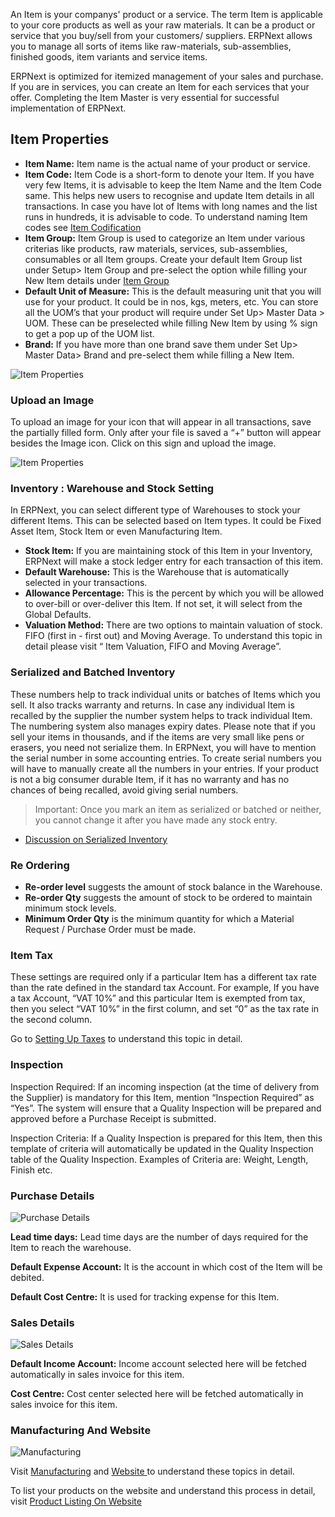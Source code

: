 An Item is your companys' product or a service. The term Item is applicable to
your core products as well as your raw materials. It can be a product or
service that you buy/sell from your customers/ suppliers. ERPNext allows you
to manage all sorts of items like raw-materials, sub-assemblies, finished
goods, item variants and service items.

ERPNext is optimized for itemized management of your sales and purchase. If
you are in services, you can create an Item for each services that your offer.
Completing the Item Master is very essential for successful implementation of
ERPNext.

## Item Properties

  * **Item Name:** Item name is the actual name of your product or service.
  * **Item Code:** Item Code is a short-form to denote your Item. If you have very few Items, it is advisable to keep the Item Name and the Item Code same. This helps new users to recognise and update Item details in all transactions. In case you have lot of Items with long names and the list runs in hundreds, it is advisable to code. To understand naming Item codes see [Item Codification](/stock/item-master/item-codification)
  * **Item Group:** Item Group is used to categorize an Item under various criterias like products, raw materials, services, sub-assemblies, consumables or all Item groups. Create your default Item Group list under Setup> Item Group and pre-select the option while filling your New Item details under [Item Group](/stock/item-group)
  * **Default Unit of Measure:** This is the default measuring unit that you will use for your product. It could be in nos, kgs, meters, etc. You can store all the UOM’s that your product will require under Set Up> Master Data > UOM. These can be preselected while filling New Item by using % sign to get a pop up of the UOM list. 
  * **Brand:** If you have more than one brand save them under Set Up> Master Data> Brand and pre-select them while filling a New Item.

![Item Properties](assets/erpnext_org/images/erpnext/item-properties.png)

### Upload an Image

To upload an image for your icon that will appear in all transactions, save
the partially filled form. Only after your file is saved a “+” button will
appear besides the Image icon. Click on this sign and upload the image.

![Item Properties](assets/erpnext_org/images/erpnext/item-add-image.png)

### Inventory : Warehouse and Stock Setting

In ERPNext, you can select different type of Warehouses to stock your
different Items. This can be selected based on Item types. It could be Fixed
Asset Item, Stock Item or even Manufacturing Item.

  * **Stock Item:** If you are maintaining stock of this Item in your Inventory, ERPNext will make a stock ledger entry for each transaction of this item.
  * **Default Warehouse:** This is the Warehouse that is automatically selected in your transactions. 
  * **Allowance Percentage:** This is the percent by which you will be allowed to over-bill or over-deliver this Item. If not set, it will select from the Global Defaults. 
  * **Valuation Method:** There are two options to maintain valuation of stock. FIFO (first in - first out) and Moving Average. To understand this topic in detail please visit “ Item Valuation, FIFO and Moving Average”.

### Serialized and Batched Inventory

These numbers help to track individual units or batches of Items which you
sell. It also tracks warranty and returns. In case any individual Item is
recalled by the supplier the number system helps to track individual Item. The
numbering system also manages expiry dates. Please note that if you sell your
items in thousands, and if the items are very small like pens or erasers, you
need not serialize them. In ERPNext, you will have to mention the serial
number in some accounting entries. To create serial numbers you will have to
manually create all the numbers in your entries. If your product is not a big
consumer durable Item, if it has no warranty and has no chances of being
recalled, avoid giving serial numbers.

> Important: Once you mark an item as serialized or batched or neither, you
cannot change it after you have made any stock entry.

  * [Discussion on Serialized Inventory](/stock/serialized-inventory)  

### Re Ordering

  * **Re-order level** suggests the amount of stock balance in the Warehouse. 
  * **Re-order Qty** suggests the amount of stock to be ordered to maintain minimum stock levels.
  * **Minimum Order Qty** is the minimum quantity for which a Material Request / Purchase Order must be made.

### Item Tax

These settings are required only if a particular Item has a different tax rate
than the rate defined in the standard tax Account. For example, If you have a
tax Account, “VAT 10%” and this particular Item is exempted from tax, then you
select “VAT 10%” in the first column, and set “0” as the tax rate in the
second column.

Go to [Setting Up Taxes](/setting-up/setting-up-taxes) to understand this topic in detail.

### Inspection

Inspection Required: If an incoming inspection (at the time of delivery from
the Supplier) is mandatory for this Item, mention “Inspection Required” as
“Yes”. The system will ensure that a Quality Inspection will be prepared and
approved before a Purchase Receipt is submitted.

Inspection Criteria: If a Quality Inspection is prepared for this Item, then
this template of criteria will automatically be updated in the Quality
Inspection table of the Quality Inspection. Examples of Criteria are: Weight,
Length, Finish etc.

### Purchase Details

![Purchase Details](assets/erpnext_org/images/erpnext/item-purchase.png)

**Lead time days:** Lead time days are the number of days required for the Item to reach the warehouse.

**Default Expense Account:** It is the account in which cost of the Item will be debited.

**Default Cost Centre:** It is used for tracking expense for this Item.

### Sales Details

![Sales Details](assets/erpnext_org/images/erpnext/item-sales.png)

**Default Income Account:** Income account selected here will be fetched automatically in sales invoice for this item.

**Cost Centre:** Cost center selected here will be fetched automatically in sales invoice for this item.

### Manufacturing And Website

![Manufacturing](assets/erpnext_org/images/erpnext/item-manufacturing-website.png)

Visit [Manufacturing](/manufacturing) and [Website ](/website)to understand these topics in detail.

To list your products on the website and understand this process in detail,
visit [Product Listing On Website](/website/add-products-to-website)

